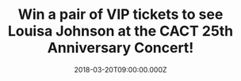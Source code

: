 ---
campaign-uuid: "c-8422b0b3-f25b-4455-b981-a452db794f21"
type: "Preview"
category: "Competition"
date: "2018-03-20T09:00:00.000Z"
end-date: "2018-04-10T23:59:00.000Z"
disable-form: false
is_promoted: false
has_entry_page: true
title: "Win a pair of VIP tickets to see Louisa Johnson at the CACT 25th Anniversary\
  \ Concert!"
competition-description: "<p>Charlton Athletic Community Trust has been bringing opportunity\
  \ and social change to communities for more than two decades! To celebrate their\
  \ 25th Anniversary the X Factor winner Louisa Johnson will headline an exclusive\
  \ concert sponsored by Andrews Air Conditioning and we want YOU to be there!</p>\
  \ \r\n<p>Click on the link to get involved!</p>"
hero-header: "Win a pair of VIP tickets to see Louisa Johnson live at Indigo at The\
  \ O2!"
terms-confirmation: "N/A"
banner-img: "https://assets.expresslyapp.com/asset-072ad130-3e3d-4f0c-bbab-85d16abd0fdc.jpg"
logo-left-href: "https://www.andrews-sykes.com"
logo-left-image: "https://assets.expresslyapp.com/asset-5b986a97-efdb-4e15-8988-4f27d58a32e0.jpg"
logo-left-title: "Andrews Air Conditioning"
bg-image-hero: "https://assets.expresslyapp.com/asset-7f0f6a5c-978a-4922-aa07-881625bf13dc.jpg"
bg-image-first: "https://assets.expresslyapp.com/asset-e736785f-1f06-47d2-ada7-ecf394294b22.jpg"
bg-image-second: "https://assets.expresslyapp.com/asset-6a29aa5f-38c4-48a6-916a-be23d41baee6.jpg"
bg-image-third: "https://assets.expresslyapp.com/asset-abb6e58a-e574-4b71-a14e-c364e6b8a037.jpg"
section1-content: "The 25th Anniversary Committee of the Charlton Athletic Community\
  \ Trust is excited to announce an exclusive concert in order to support projects\
  \ at the heart of the community and where the X Factor winner Louisa Johnson will\
  \ perform live!"
section2-content: "The country’s leading supplier of specialist cooling services and\
  \ operate temporary solutions to clients across a full scale of industries, Andrews\
  \ Air conditioning is the sponsor of this amazing concert and thanks to them and\
  \ NME, you could win a pair of VIP tickets to attend the event!\r\n\r\n<a href=\"\
  https://www.andrews-sykes.com/air-conditioning/\"> Andrews Air conditioning </a>"
section3-content: "<p>The X Factor winner Louisa Johnson will headline The 25th Anniversary\
  \ concert at Indigo at The O2 on Friday 18 May where Radio and TV personality Dave\
  \ Berry will host the concert in which all funds raised will go to support the organisation’\
  s activities! \r\nWe have a pair of VIP tickets to see her perform live and to meet\
  \ and greet Louisa herself!</p> \r\n<p>If you are over 16 and a big fan of Louisa\
  \ Johnson, complete the form below to be in with a chance to see her perform live!</p>\r\
  \n<p>Good luck!</p>"
entry-title: "A pair of VIP tickets to see Louisa Johnson at the CACT 25th Anniversary\
  \ Concert"
entry-content: "<p>Enter the draw to win a pair of VIP tickets to see Louisa Johnson\
  \ at the CACT 25th Anniversary Concert by completing the form below before 23:59\
  \ on 10/04/2018.</p>"
has-winner: false
prize-description: "A pair of VIP tickets to see Louisa Johnson at the CACT 25th Anniversary\
  \ Concert"
prize-restrictions: "No-one below the age of 16 may enter the competition"
---